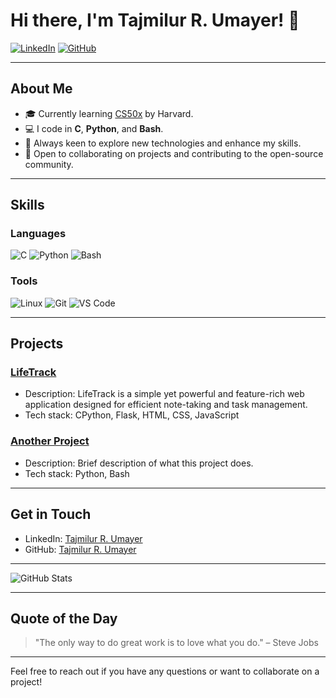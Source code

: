 # Hi there, I'm Tajmilur R. Umayer! 👋

<!-- Social badges -->
[![LinkedIn](https://img.shields.io/badge/-LinkedIn-blue?style=flat&logo=LinkedIn&logoColor=white&link=https://linkedin.com/in/yourprofile)](https://linkedin.com/in/yourprofile)
[![GitHub](https://img.shields.io/github/followers/taj-rahman?label=follow&style=social)](https://github.com/taj-rahman)

---

## About Me

- 🎓 Currently learning [CS50x](https://cs50.harvard.edu/x/) by Harvard.
- 💻 I code in **C**, **Python**, and **Bash**.
- 🌱 Always keen to explore new technologies and enhance my skills.
- 🤔 Open to collaborating on projects and contributing to the open-source community.

---

## Skills

### Languages
<p>
  <img src="https://img.shields.io/badge/C-A8B9CC?style=flat&logo=c&logoColor=white" alt="C">
  <img src="https://img.shields.io/badge/Python-3776AB?style=flat&logo=python&logoColor=white" alt="Python">
  <img src="https://img.shields.io/badge/Bash-4EAA25?style=flat&logo=gnubash&logoColor=white" alt="Bash">
</p>

### Tools
<p>
  <img src="https://img.shields.io/badge/Linux-FCC624?style=flat&logo=linux&logoColor=black" alt="Linux">
  <img src="https://img.shields.io/badge/Git-F05032?style=flat&logo=git&logoColor=white" alt="Git">
  <img src="https://img.shields.io/badge/VS%20Code-007ACC?style=flat&logo=visualstudiocode&logoColor=white" alt="VS Code">
</p>

---

## Projects

### [LifeTrack](https://github.com/taj-rahman/LifeTrack)
- Description: LifeTrack is a simple yet powerful and feature-rich web application designed for efficient note-taking and task management.
- Tech stack: CPython, Flask, HTML, CSS, JavaScript

### [Another Project](https://github.com/yourusername/another-project-repo)
- Description: Brief description of what this project does.
- Tech stack: Python, Bash

---

## Get in Touch

- LinkedIn: [Tajmilur R. Umayer](https://linkedin.com/in/yourprofile)
- GitHub: [Tajmilur R. Umayer](https://github.com/taj-rahman)

---

![GitHub Stats](https://github-readme-stats.vercel.app/api?username=taj-rahman&show_icons=true&hide=prs&theme=radical)

<!-- Optionally, you can add more GitHub stats or other visual elements -->

---

## Quote of the Day

>"The only way to do great work is to love what you do." – Steve Jobs

---

Feel free to reach out if you have any questions or want to collaborate on a project!

